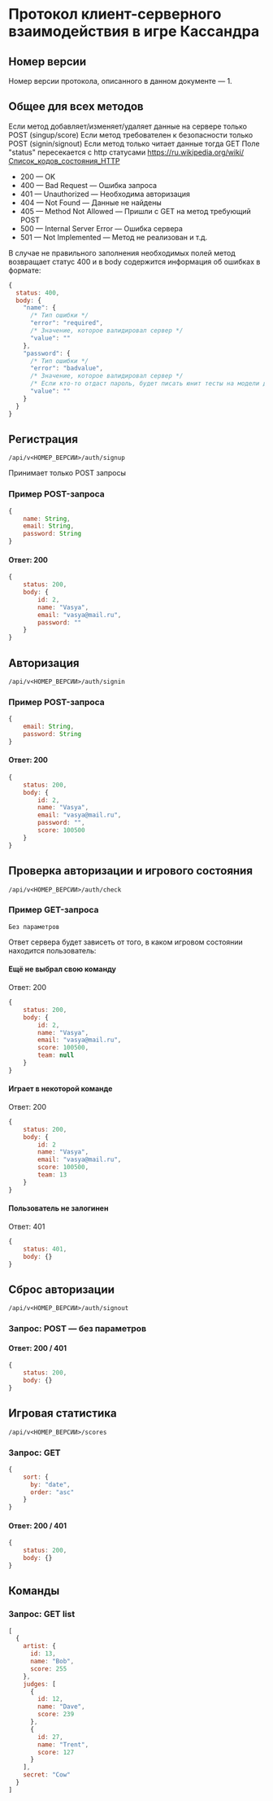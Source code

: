 # Протокол клиент-серверного взаимодействия в игре Кассандра

## Номер версии

Номер версии протокола, описанного в данном документе — 1.

## Общее для всех методов

Если метод добавляет/изменяет/удаляет данные на сервере только POST
(singup/score)
Если метод требователен к безопасности только POST (signin/signout)
Если метод только читает данные тогда GET
Поле "status" пересекается с http статусами
https://ru.wikipedia.org/wiki/Список_кодов_состояния_HTTP

* 200 — OK
* 400 — Bad Request — Ошибка запроса
* 401 — Unauthorized — Необходима авторизация
* 404 — Not Found — Данные не найдены
* 405 — Method Not Allowed — Пришли с GET на метод требующий POST
* 500 — Internal Server Error — Ошибка сервера
* 501 — Not Implemented — Метод не реализован
и т.д.

В случае не правильного заполнения необходимых полей метод возвращает статус
400 и в body содержится информация об ошибках в формате:
```javascript
{
  status: 400,
  body: {
    "name": {
      /* Тип ошибки */
      "error": "required",
      /* Значение, которое валидировал сервер */
      "value": ""
    },
    "password": {
      /* Тип ошибки */
      "error": "badvalue",
      /* Значение, которое валидировал сервер */
      /* Если кто-то отдаст пароль, будет писать юнит тесты на модели для проверки отсутствия пароля в ответах сервера ;-) */
      "value": ""
    }
  }
}
```

## Регистрация

    /api/v<НОМЕР_ВЕРСИИ>/auth/signup

Принимает только POST запросы

### Пример POST-запроса
```javascript
{
    name: String,
    email: String,
    password: String
}
```
#### Ответ: 200
```javascript
{
    status: 200,
    body: {
        id: 2,
        name: "Vasya",
        email: "vasya@mail.ru",
        password: ""
    }
}
```

## Авторизация

    /api/v<НОМЕР_ВЕРСИИ>/auth/signin

### Пример POST-запроса
```javascript
{
    email: String,
    password: String
}
```
#### Ответ: 200
```javascript
{
    status: 200,
    body: {
        id: 2,
        name: "Vasya",
        email: "vasya@mail.ru",
        password: "",
        score: 100500
    }
}
```

## Проверка авторизации и игрового состояния

    /api/v<НОМЕР_ВЕРСИИ>/auth/check

### Пример GET-запроса

    Без параметров

Ответ сервера будет зависеть от того, в каком игровом состоянии находится пользователь:

#### Ещё не выбрал свою команду
Ответ: 200
```javascript
{
    status: 200,
    body: {
        id: 2,
        name: "Vasya",
        email: "vasya@mail.ru",
        score: 100500,
        team: null
    }
}
```

#### Играет в некоторой команде
Ответ: 200
```javascript
{
    status: 200,
    body: {
        id: 2
        name: "Vasya",
        email: "vasya@mail.ru",
        score: 100500,
        team: 13
    }
}
```

#### Пользователь не залогинен
Ответ: 401
```javascript
{
    status: 401,
    body: {}
}
```

## Сброс авторизации

    /api/v<НОМЕР_ВЕРСИИ>/auth/signout
### Запрос: POST — без параметров
#### Ответ: 200 / 401
```javascript
{
    status: 200,
    body: {}
}
```

## Игровая статистика
    /api/v<НОМЕР_ВЕРСИИ>/scores
### Запрос: GET
```javascript
{
    sort: {
      by: "date",
      order: "asc"
    }
}
```
#### Ответ: 200 / 401
```javascript
{
    status: 200,
    body: {}
}
```

## Команды

### Запрос: GET list

```javascript
[
  {
    artist: {
      id: 13,
      name: "Bob",
      score: 255
    },
    judges: [
      {
        id: 12,
        name: "Dave",
        score: 239
      },
      {
        id: 27,
        name: "Trent",
        score: 127
      }
    ],
    secret: "Cow"
  }
]
